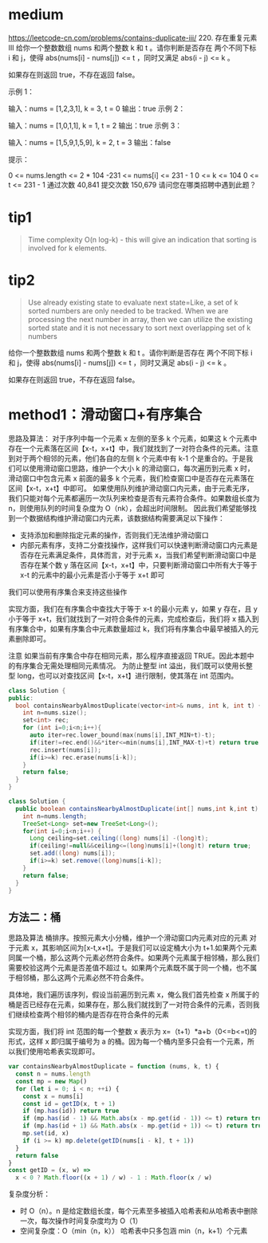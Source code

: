 # medium

https://leetcode-cn.com/problems/contains-duplicate-iii/ 220. 存在重复元素 III
给你一个整数数组 nums 和两个整数 k 和 t 。请你判断是否存在 两个不同下标 i 和 j，使得 abs(nums[i] - nums[j]) <= t ，同时又满足 abs(i - j) <= k 。

如果存在则返回 true，不存在返回 false。

示例 1：

输入：nums = [1,2,3,1], k = 3, t = 0
输出：true
示例 2：

输入：nums = [1,0,1,1], k = 1, t = 2
输出：true
示例 3：

输入：nums = [1,5,9,1,5,9], k = 2, t = 3
输出：false

提示：

0 <= nums.length <= 2 \* 104
-231 <= nums[i] <= 231 - 1
0 <= k <= 104
0 <= t <= 231 - 1
通过次数 40,841 提交次数 150,679
请问您在哪类招聘中遇到此题？

# tip1

> Time complexity O(n log-k) - this will give an indication that sorting is involved for k elements.

# tip2

> Use already existing state to evaluate next state=Like, a set of k sorted numbers are only needed to be tracked. When we are processing the next number in array, then we can utilize the existing sorted state and it is not necessary to sort next overlapping set of k numbers

给你一个整数数组 nums 和两个整数 k 和 t 。请你判断是否存在 两个不同下标 i 和 j，使得 abs(nums[i] - nums[j]) <= t ，同时又满足 abs(i - j) <= k 。

如果存在则返回 true，不存在返回 false。

# method1：滑动窗口+有序集合

思路及算法：
对于序列中每一个元素 x 左侧的至多 k 个元素，如果这 k 个元素中存在一个元素落在区间【x-t，x+t】中，我们就找到了一对符合条件的元素。注意到对于两个相邻的元素，他们各自的左侧
k 个元素中有 k-1 个是重合的。于是我们可以使用滑动窗口思路，维护一个大小 k 的滑动窗口，每次遍历到元素 x 时，滑动窗口中包含元素 x 前面的最多 k 个元素，我们检查窗口中是否存在元素落在区间【x-t，x+t】中即可。
如果使用队列维护滑动窗口内元素，由于元素无序，我们只能对每个元素都遍历一次队列来检查是否有元素符合条件。如果数组长度为 n，则使用队列的时间复杂度为 O（nk），会超出时间限制。
因此我们希望能够找到一个数据结构维护滑动窗口内元素，该数据结构需要满足以下操作：

- 支持添加和删除指定元素的操作，否则我们无法维护滑动窗口
- 内部元素有序，支持二分查找操作，这样我们可以快速判断滑动窗口内元素是否存在元素满足条件，具体而言，对于元素 x，当我们希望判断滑动窗口中是否存在某个数 y 落在区间【x-t，x+t】中，只要判断滑动窗口中所有大于等于 x-t 的元素中的最小元素是否小于等于 x+t 即可

我们可以使用有序集合来支持这些操作

实现方面，我们在有序集合中查找大于等于 x-t 的最小元素 y，如果 y 存在，且 y 小于等于 x+t，我们就找到了一对符合条件的元素，完成检查后，我们将 x 插入到有序集合中，如果有序集合中元素数量超过 k，我们将有序集合中最早被插入的元素删除即可。

注意
如果当前有序集合中存在相同元素，那么程序直接返回 TRUE。因此本题中的有序集合无需处理相同元素情况。
为防止整型 int 溢出，我们既可以使用长整型 long，也可以对查找区间【x-t，x+t】进行限制，使其落在 int 范围内。

```cpp
class Solution {
public:
  bool containsNearbyAlmostDuplicate(vector<int>& nums, int k, int t) {
    int n=nums.size();
    set<int> rec;
    for (int i=0;i<n;i++){
      auto iter=rec.lower_bound(max(nums[i],INT_MIN+t)-t);
      if(iter!=rec.end()&&*iter<=min(nums[i],INT_MAX-t)+t) return true;
      rec.insert(nums[i]);
      if(i>=k) rec.erase(nums[i-k]);
    }
    return false;
  }
}
```

```java
class Solution {
  public boolean containsNearbyAlmostDuplicate(int[] nums,int k,int t) {
    int n=nums.length;
    TreeSet<Long> set=new TreeSet<Long>();
    for(int i=0;i<n;i++) {
      Long ceiling=set.ceiling((long) nums[i] -(long)t);
      if(ceiling!=null&&ceiling<=(long)nums[i]+(long)t) return true;
      set.add((long) nums[i]);
      if(i>=k) set.remove((long)nums[i-k]);
    }
    return false;
  }
}
```

## 方法二：桶

思路及算法
桶排序。按照元素大小分桶，维护一个滑动窗口内元素对应的元素
对于元素 x，其影响区间为[x-t,x+t]。于是我们可以设定桶大小为 t+1.如果两个元素同属一个桶，那么这两个元素必然符合条件。如果两个元素属于相邻桶，那么我们需要校验这两个元素是否差值不超过 t。如果两个元素既不属于同一个桶，也不属于相邻桶，那么这两个元素必然不符合条件。

具体地，我们遍历该序列，假设当前遍历到元素 x，俺么我们首先检查 x 所属于的桶是否已经存在元素，如果存在，那么我们就找到了一对符合条件的元素，否则我们继续检查两个相邻的桶内是否存在符合条件的元素

实现方面，我们将 int 范围的每一个整数 x 表示为 x=（t+1）\*a+b（0<=b<=t)的形式，这样 x 即归属于编号为 a 的桶。因为每一个桶内至多只会有一个元素，所以我们使用哈希表实现即可。

```js
var containsNearbyAlmostDuplicate = function (nums, k, t) {
  const n = nums.length
  const mp = new Map()
  for (let i = 0; i < n; ++i) {
    const x = nums[i]
    const id = getID(x, t + 1)
    if (mp.has(id)) return true
    if (mp.has(id - 1) && Math.abs(x - mp.get(id - 1)) <= t) return true
    if (mp.has(id + 1) && Math.abs(x - mp.get(id + 1)) <= t) return true
    mp.set(id, x)
    if (i >= k) mp.delete(getID(nums[i - k], t + 1))
  }
  return false
}
const getID = (x, w) =>
  x < 0 ? Math.floor((x + 1) / w) - 1 : Math.floor(x / w)
```

复杂度分析：

- 时 O（n）。n 是给定数组长度，每个元素至多被插入哈希表和从哈希表中删除一次，每次操作时间复杂度均为 O（1）
- 空间复杂度：O（min（n，k）） 哈希表中只多包涵 min（n，k+1）个元素
